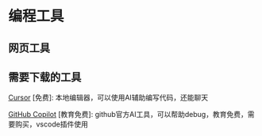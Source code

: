 # 编程工具

## 网页工具



## 需要下载的工具

[Cursor](https://www.cursor.so/) \[免费]: 本地编辑器，可以使用AI辅助编写代码，还能聊天&#x20;

[GitHub Copilot](https://github.com/features/copilot) \[教育免费]: github官方AI工具，可以帮助debug，教育免费，需要购买，vscode插件使用




